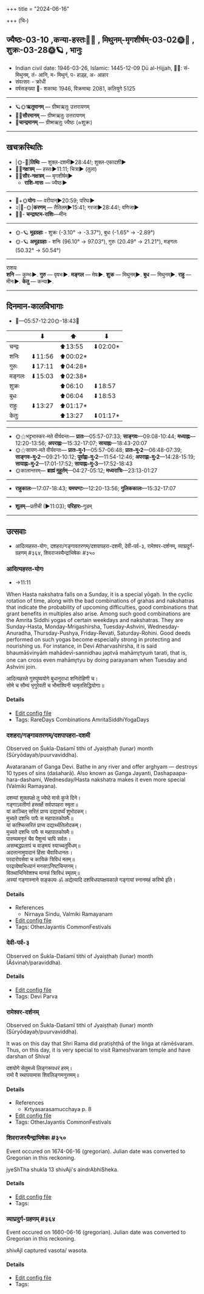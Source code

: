 +++
title = "2024-06-16"

+++
(चि॰)
## ज्यैष्ठः-03-10  ,कन्या-हस्तः🌛🌌  ,  मिथुनम्-मृगशीर्षम्-03-02🌞🌌  ,  शुक्रः-03-28🌞🪐  , भानुः
- Indian civil date: 1946-03-26, Islamic: 1445-12-09 Ḏū al-Ḥijjah, 🌌🌞: सं- मिथुनम्, तं- आनि, म- मिथुनं, प- हाड़्ह, अ- आहार
- संवत्सरः - क्रोधी
- वर्षसङ्ख्या 🌛- शकाब्दः 1946, विक्रमाब्दः 2081, कलियुगे 5125
___________________
- 🪐🌞**ऋतुमानम्** — ग्रीष्मऋतुः उत्तरायणम्
- 🌌🌞**सौरमानम्** — ग्रीष्मऋतुः उत्तरायणम्
- 🌛**चान्द्रमानम्** — ग्रीष्मऋतुः ज्यैष्ठः (≈शुक्रः)
___________________


## खचक्रस्थितिः
- |🌞-🌛|**तिथिः** — शुक्ल-दशमी►28:44!; शुक्ल-एकादशी►  
- 🌌🌛**नक्षत्रम्** — हस्तः►11:11; चित्रा► (तुला)  
- 🌌🌞**सौर-नक्षत्रम्** — मृगशीर्षम्►  
  - **राशि-मासः** — ज्यैष्ठः► 
___________________
- 🌛+🌞**योगः** — वरीयान्►20:59; परिघः►  
- २|🌛-🌞|**करणम्** — तैतिलम्►15:41; गरजा►28:44!; वणिजा►  
- 🌌🌛- **चन्द्राष्टम-राशिः**—मीनः  
___________________
- 🌞-🪐 **मूढग्रहाः** - शुक्रः (-3.10° → -3.37°), बुधः (-1.65° → -2.89°)
- 🌞-🪐 **अमूढग्रहाः** - शनिः (96.10° → 97.03°), गुरुः (20.49° → 21.21°), मङ्गलः (50.32° → 50.54°)
___________________
राशयः  
**शनि** — कुम्भः►. **गुरु** — वृषभः►. **मङ्गल** — मेषः►. **शुक्र** — मिथुनम्►. **बुध** — मिथुनम्►. **राहु** — मीनः►. **केतु** — कन्या►. 
___________________


## दिनमान-कालविभागाः
- 🌅—05:57-12:20🌞-18:43🌇  

|      |⬇     |⬆     |⬇     |
|------|-----|-----|------|
|चन्द्रः|     |⬆13:55 |⬇02:00*|
|शनिः   |⬇11:56 |⬆00:02*|     |
|गुरुः  |⬇17:11 |⬆04:28*|     |
|मङ्गलः |⬇15:03 |⬆02:38*|     |
|शुक्रः |     |⬆06:10 |⬇18:57 |
|बुधः   |     |⬆06:04 |⬇18:53 |
|राहुः  |⬇13:27 |⬆01:17*|     |
|केतुः  |     |⬆13:27 |⬇01:17*|
___________________
- 🌞⚝भट्टभास्कर-मते वीर्यवन्तः— **प्रातः**—05:57-07:33; **साङ्गवः**—09:08-10:44; **मध्याह्नः**—12:20-13:56; **अपराह्णः**—15:32-17:07; **सायाह्नः**—18:43-20:07  
- 🌞⚝सायण-मते वीर्यवन्तः— **प्रातः-मु॰1**—05:57-06:48; **प्रातः-मु॰2**—06:48-07:39; **साङ्गवः-मु॰2**—09:21-10:12; **पूर्वाह्णः-मु॰2**—11:54-12:46; **अपराह्णः-मु॰2**—14:28-15:19; **सायाह्नः-मु॰2**—17:01-17:52; **सायाह्नः-मु॰3**—17:52-18:43  
- 🌞कालान्तरम्— **ब्राह्मं मुहूर्तम्**—04:27-05:12; **मध्यरात्रिः**—23:13-01:27  
___________________
- **राहुकालः**—17:07-18:43; **यमघण्टः**—12:20-13:56; **गुलिककालः**—15:32-17:07  
___________________
- **शूलम्**—प्रतीची (►11:03); **परिहारः**–गुडम्  
___________________

## उत्सवाः
- आदित्यहस्त-योगः, दशहरा/गङ्गावतरणम्/दशपापहरा-दशमी, देवी-पर्व-३, रामेश्वर-दर्शनम्, व्याघ्रदुर्ग-ग्रहणम् #३६४, शिवराजस्यैन्द्राभिषेकः #३५०
### आदित्यहस्त-योगः
- →11:11



When Hasta nakshatra falls on a Sunday, it is a special yōgaḥ. In the cyclic rotation of time, along with the bad combinations of grahas and nakshatras that indicate the probability of upcoming difficulties, good combinations that grant benefits in multiples also arise. Among such good combinations are the Amrita Siddhi yogas of certain weekdays and nakshatras. They are Sunday-Hasta, Monday-Mrigashirsha, Tuesday-Ashvini, Wednesday-Anuradha, Thursday-Pushya, Friday-Revati, Saturday-Rohini. Good deeds performed on such yogas become especially strong in protecting and nourishing us.
For instance, in Devi Atharvashirsha, it is said bhaumāśvinyāṁ mahādevī-sannidhau japtvā mahāmr̥tyuṁ tarati, that is, one can cross even mahāmr̥tyu by doing parayanam when Tuesday and Ashvini join.

आदित्यहस्ते गुरुपुष्ययोगे बुधानुराधा शनिरोहिणी च।  
सोमे च सौम्यं भृगुरेवती च भौमाश्विनी चामृतसिद्धियोगाः॥



#### Details
- [Edit config file](https://github.com/jyotisham/adyatithi/blob/master/time_focus/amrita-siddhi/description_only/Adityahasta-yOgaH.toml)
- Tags: RareDays Combinations AmritaSiddhiYogaDays


### दशहरा/गङ्गावतरणम्/दशपापहरा-दशमी

Observed on Śukla-Daśamī tithi of Jyaiṣṭhaḥ (lunar) month (Sūryōdayaḥ/puurvaviddha). 

Avataranam of Ganga Devi. Bathe in any river and offer arghyam — destroys 10 types of sins (daśaharā). Also known as Ganga Jayanti, Dashapaapa-hara-dashami, Wednesday/Hasta nakshatra makes it even more special (Valmiki Ramayana).

दशम्यां शुक्लपक्षे तु ज्येष्ठे मासे कुजे दिने।  
गङ्गाऽवतीर्णा हस्तर्क्षे सर्वपापहरा स्मृता॥  
यां काञ्चित् सरितं प्राप्य दद्यादर्घ्यं शुभोदकम्।  
मुच्यते दशभिः पापैः स महापातकोपमैः॥  
यां काश्चित्सरितं प्राप्य दद्यार्थ्यतिलोदकम्।  
मुच्यते दशभिः पापैः स महापातकोपमैः॥  
पारुष्यमनृतं चैव पैशुन्यं चापि सर्वतः।  
असम्बद्धप्रलापं च वाङ्मयं स्याच्चतुर्विधम्॥  
अदत्तानामुपादानं हिंसा चैवाविधानतः।  
परदारोपसेवा च कायिकं त्रिविधं मतम्॥  
परद्रव्येष्वभिध्यानं मनसाऽनिष्टचिन्तनम्।  
वितथाभिनिवेशश्च मानसं त्रिाविधं स्मृतम्॥  
अस्यां गङ्गास्नाने सङ्कल्पः ॐ अद्येत्यादि दशविधपापक्षयकाले गङ्गायां स्नानमहं करिष्ये इति।



#### Details
- References
  - Nirnaya Sindu, Valmiki Ramayanam
- [Edit config file](https://github.com/jyotisham/adyatithi/blob/master/general/lunar_month/tithi/03/10/dazaharA_or_gaGgAvataraNam_or_dazapApaharA~dazamI.toml)
- Tags: OtherJayantis CommonFestivals


### देवी-पर्व-३

Observed on Śukla-Daśamī tithi of Jyaiṣṭhaḥ (lunar) month (Āśvinaḥ/paraviddha). 



#### Details
- [Edit config file](https://github.com/jyotisham/adyatithi/blob/master/devatA/devIparva/lunar_month/tithi/03/10/devi-parva-3.toml)
- Tags: Devi Parva


### रामेश्वर-दर्शनम्

Observed on Śukla-Daśamī tithi of Jyaiṣṭhaḥ (lunar) month (Sūryōdayaḥ/puurvaviddha). 

It was on this day that Shri Rama did pratiṣhṭhā of the liṅga at rāmēśvaram. Thus, on this day, it is very special to visit Rameshvaram temple and have darshan of Shiva!

दशयोगे सेतुमध्ये लिङ्गरूपधरं हरम्।  
रामो वै स्थापयामास शिवलिङ्गमनुत्तमम्॥



#### Details
- References
  - Krtyasarasamucchaya p. 8
- [Edit config file](https://github.com/jyotisham/adyatithi/blob/master/general/lunar_month/tithi/03/10/rAmEzvara-darzanam.toml)
- Tags: OtherJayantis CommonFestivals


### शिवराजस्यैन्द्राभिषेकः #३५०

Event occured on 1674-06-16 (gregorian). Julian date was converted to Gregorian in this reckoning. 

jyeShTha shukla 13 shivAji's aindrAbhiSheka.

#### Details
- [Edit config file](https://github.com/jyotisham/adyatithi/blob/master/mahApuruSha/xatra-later/julian/day/06/06/shivarAjasyaindrAbhiSekaH.toml)
- Tags: 


### व्याघ्रदुर्ग-ग्रहणम् #३६४

Event occured on 1660-06-16 (gregorian). Julian date was converted to Gregorian in this reckoning. 

shivAjI captured vasota/ wasota.

#### Details
- [Edit config file](https://github.com/jyotisham/adyatithi/blob/master/mahApuruSha/xatra-later/julian/day/06/06/vasota-grahaNam.toml)
- Tags: 



